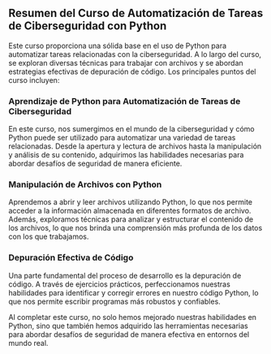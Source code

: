 
## Resumen del Curso de Automatización de Tareas de Ciberseguridad con Python

Este curso proporciona una sólida base en el uso de Python para automatizar tareas relacionadas con la ciberseguridad. A lo largo del curso, se exploran diversas técnicas para trabajar con archivos y se abordan estrategias efectivas de depuración de código. Los principales puntos del curso incluyen:

### Aprendizaje de Python para Automatización de Tareas de Ciberseguridad

En este curso, nos sumergimos en el mundo de la ciberseguridad y cómo Python puede ser utilizado para automatizar una variedad de tareas relacionadas. Desde la apertura y lectura de archivos hasta la manipulación y análisis de su contenido, adquirimos las habilidades necesarias para abordar desafíos de seguridad de manera eficiente.

### Manipulación de Archivos con Python

Aprendemos a abrir y leer archivos utilizando Python, lo que nos permite acceder a la información almacenada en diferentes formatos de archivo. Además, exploramos técnicas para analizar y estructurar el contenido de los archivos, lo que nos brinda una comprensión más profunda de los datos con los que trabajamos.

### Depuración Efectiva de Código

Una parte fundamental del proceso de desarrollo es la depuración de código. A través de ejercicios prácticos, perfeccionamos nuestras habilidades para identificar y corregir errores en nuestro código Python, lo que nos permite escribir programas más robustos y confiables.

Al completar este curso, no solo hemos mejorado nuestras habilidades en Python, sino que también hemos adquirido las herramientas necesarias para abordar desafíos de seguridad de manera efectiva en entornos del mundo real.
